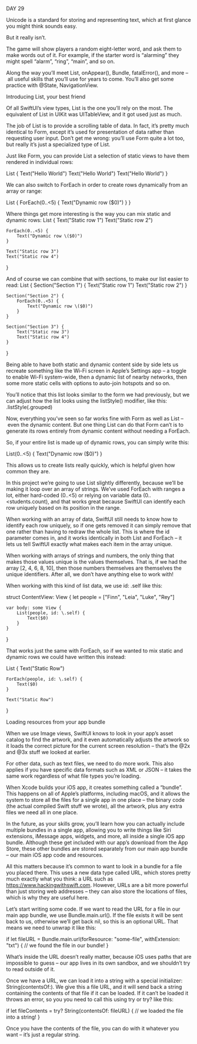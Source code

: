 DAY 29 


Unicode is a standard for storing and representing text, which at first glance you might think sounds easy.

But it really isn’t.

The game will show players a random eight-letter word, and ask them to make words out of it. For example, if the starter word is “alarming” they might spell “alarm”, “ring”, “main”, and so on.

Along the way you’ll meet List, onAppear(), Bundle, fatalError(), and more – all useful skills that you’ll use for years to come. You’ll also get some practice with @State, NavigationView.


Introducing List, your best friend


Of all SwiftUI’s view types, List is the one you’ll rely on the most. The equivalent of List in UIKit was UITableView, and it got used just as much.

The job of List is to provide a scrolling table of data. In fact, it’s pretty much identical to Form, except it’s used for presentation of data rather than requesting user input. Don’t get me wrong: you’ll use Form quite a lot too, but really it’s just a specialized type of List.

Just like Form, you can provide List a selection of static views to have them rendered in individual rows:

List {
    Text("Hello World")
    Text("Hello World")
    Text("Hello World")
}

We can also switch to ForEach in order to create rows dynamically from an array or range:

List {
    ForEach(0..<5) {
        Text("Dynamic row \($0)")
    }
}

Where things get more interesting is the way you can mix static and dynamic rows:
List {
    Text("Static row 1")
    Text("Static row 2")

    ForEach(0..<5) {
        Text("Dynamic row \($0)")
    }

    Text("Static row 3")
    Text("Static row 4")
}

And of course we can combine that with sections, to make our list easier to read:
List {
    Section("Section 1") {
        Text("Static row 1")
        Text("Static row 2")
    }

    Section("Section 2") {
        ForEach(0..<5) {
            Text("Dynamic row \($0)")
        }
    }

    Section("Section 3") {
        Text("Static row 3")
        Text("Static row 4")
    }
}

Being able to have both static and dynamic content side by side lets us recreate something like the Wi-Fi screen in Apple’s Settings app – a toggle to enable Wi-Fi system-wide, then a dynamic list of nearby networks, then some more static cells with options to auto-join hotspots and so on.

You’ll notice that this list looks similar to the form we had previously, but we can adjust how the list looks using the listStyle() modifier, like this:
.listStyle(.grouped)

Now, everything you’ve seen so far works fine with Form as well as List – even the dynamic content. But one thing List can do that Form can’t is to generate its rows entirely from dynamic content without needing a ForEach.

So, if your entire list is made up of dynamic rows, you can simply write this:

List(0..<5) {
    Text("Dynamic row \($0)")
}

This allows us to create lists really quickly, which is helpful given how common they are.

In this project we’re going to use List slightly differently, because we’ll be making it loop over an array of strings. We’ve used ForEach with ranges a lot, either hard-coded (0..<5) or relying on variable data (0..<students.count), and that works great because SwiftUI can identify each row uniquely based on its position in the range.

When working with an array of data, SwiftUI still needs to know how to identify each row uniquely, so if one gets removed it can simply remove that one rather than having to redraw the whole list. This is where the id parameter comes in, and it works identically in both List and ForEach – it lets us tell SwiftUI exactly what makes each item in the array unique.

When working with arrays of strings and numbers, the only thing that makes those values unique is the values themselves. That is, if we had the array [2, 4, 6, 8, 10], then those numbers themselves are themselves the unique identifiers. After all, we don’t have anything else to work with!

When working with this kind of list data, we use id: \.self like this:

struct ContentView: View {
    let people = ["Finn", "Leia", "Luke", "Rey"]

    var body: some View {
        List(people, id: \.self) {
            Text($0)
        }
    }
}

That works just the same with ForEach, so if we wanted to mix static and dynamic rows we could have written this instead:

List {
    Text("Static Row")

    ForEach(people, id: \.self) {
        Text($0)
    }

    Text("Static Row")
}



Loading resources from your app bundle


When we use Image views, SwiftUI knows to look in your app’s asset catalog to find the artwork, and it even automatically adjusts the artwork so it loads the correct picture for the current screen resolution – that’s the @2x and @3x stuff we looked at earlier.

For other data, such as text files, we need to do more work. This also applies if you have specific data formats such as XML or JSON – it takes the same work regardless of what file types you’re loading.

When Xcode builds your iOS app, it creates something called a “bundle”. This happens on all of Apple’s platforms, including macOS, and it allows the system to store all the files for a single app in one place – the binary code (the actual compiled Swift stuff we wrote), all the artwork, plus any extra files we need all in one place.


In the future, as your skills grow, you’ll learn how you can actually include multiple bundles in a single app, allowing you to write things like Siri extensions, iMessage apps, widgets, and more, all inside a single iOS app bundle. Although these get included with our app’s download from the App Store, these other bundles are stored separately from our main app bundle – our main iOS app code and resources.

All this matters because it’s common to want to look in a bundle for a file you placed there. This uses a new data type called URL, which stores pretty much exactly what you think: a URL such as https://www.hackingwithswift.com. However, URLs are a bit more powerful than just storing web addresses – they can also store the locations of files, which is why they are useful here.

Let’s start writing some code. If we want to read the URL for a file in our main app bundle, we use Bundle.main.url(). If the file exists it will be sent back to us, otherwise we’ll get back nil, so this is an optional URL. That means we need to unwrap it like this:

if let fileURL = Bundle.main.url(forResource: "some-file", withExtension: "txt") {
    // we found the file in our bundle!
}

What’s inside the URL doesn’t really matter, because iOS uses paths that are impossible to guess – our app lives in its own sandbox, and we shouldn’t try to read outside of it.

Once we have a URL, we can load it into a string with a special initializer: String(contentsOf:). We give this a file URL, and it will send back a string containing the contents of that file if it can be loaded. If it can’t be loaded it throws an error, so you you need to call this using try or try? like this:

if let fileContents = try? String(contentsOf: fileURL) {
    // we loaded the file into a string!
}

Once you have the contents of the file, you can do with it whatever you want – it’s just a regular string.











